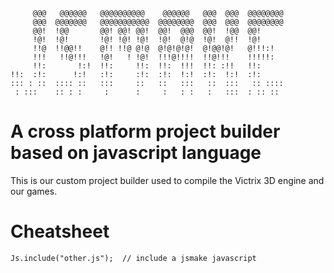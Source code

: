 	     @@@   @@@@@@   @@@@@@@@@@    @@@@@@   @@@  @@@  @@@@@@@@
	     @@@  @@@@@@@   @@@@@@@@@@@  @@@@@@@@  @@@  @@@  @@@@@@@@
	     @@!  !@@       @@! @@! @@!  @@!  @@@  @@!  !@@  @@!     
	     !@!  !@!       !@! !@! !@!  !@!  @!@  !@!  @!!  !@!     
	     !!@  !!@@!!    @!! !!@ @!@  @!@!@!@!  @!@@!@!   @!!!:!   
	     !!!   !!@!!!   !@!   ! !@!  !!!@!!!!  !!@!!!    !!!!!:  
	     !!:       !:!  !!:     !!:  !!:  !!!  !!: :!!   !!:     
	!!:  :!:      !:!   :!:     :!:  :!:  !:!  :!:  !:!  :!:     
	::: : ::  :::: ::   :::     ::   ::   :::   ::  :::   :: ::::
	 : :::    :: : :     :      :     :   : :   :   :::  : :: ::

# A cross platform project builder based on javascript language #
This is our custom project builder used to compile the Victrix 3D engine and our games.

# Cheatsheet #

```
Js.include("other.js");  // include a jsmake javascript
```
